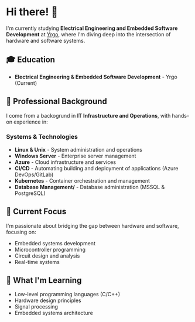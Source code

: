 # Hi there! 👋

I'm currently studying **Electrical Engineering and Embedded Software Development** at [Yrgo](https://www.yrgo.se/), where I'm diving deep into the intersection of hardware and software systems.

## 🎓 Education
- **Electrical Engineering & Embedded Software Development** - Yrgo (Current)

## 💼 Professional Background
I come from a backogrund  in **IT Infrastructure and Operations**, with hands-on experience in:

### Systems & Technologies
- **Linux & Unix** - System administration and operations
- **Windows Server** - Enterprise server management
- **Azure** - Cloud infrastructure and services
- **CI/CD** - Automating building and deployment of applications (Azure DevOps/GitLab)
- **Kubernetes** - Container orchestration and management
- **Database Management/** - Database administration  (MSSQL & PostgreSQL)

## 🔧 Current Focus
I'm passionate about bridging the gap between hardware and software, focusing on:
- Embedded systems development
- Microcontroller programming
- Circuit design and analysis
- Real-time systems

## 🌱 What I'm Learning
- Low-level programming languages (C/C++)
- Hardware design principles
- Signal processing
- Embedded systems architecture

<!---
JoelAlftberg/JoelAlftberg is a ✨ special ✨ repository because its `README.md` (this file) appears on your GitHub profile.
You can click the Preview link to take a look at your changes.
--->

